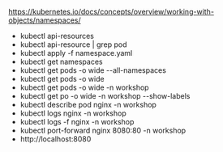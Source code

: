 https://kubernetes.io/docs/concepts/overview/working-with-objects/namespaces/
- kubectl api-resources
- kubectl api-resource | grep pod
- kubectl apply -f namespace.yaml
- kubectl get namespaces
- kubectl get pods -o wide --all-namespaces
- kubectl get pods -o wide
- kubectl get pods -o wide -n workshop
- kubectl get po -o wide -n workshop --show-labels
- kubectl describe pod nginx -n workshop
- kubectl logs nginx -n workshop
- kubectl logs -f nginx -n workshop
- kubectl port-forward nginx 8080:80 -n workshop
- http://localhost:8080
 